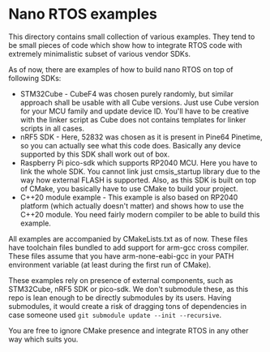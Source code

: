 Nano RTOS examples
==================

This directory contains small collection of various examples. They tend to be small
pieces of code which show how to integrate RTOS code with extremely minimalistic 
subset of various vendor SDKs.

As of now, there are examples of how to build nano RTOS on top of following SDKs:

 * STM32Cube - CubeF4 was chosen purely randomly, but similar approach shall be usable
   with all Cube versions. Just use Cube version for your MCU family and update device
   ID. You'll have to be creative with the linker script as Cube does not contains
   templates for linker scripts in all cases.
 * nRF5 SDK - Here, 52832 was chosen as it is present in Pine64 Pinetime, so you can
   actually see what this code does. Basically any device supported by this SDK shall
   work out of box.
 * Raspberry Pi pico-sdk which supports RP2040 MCU. Here you have to link the whole
   SDK. You cannot link just cmsis_startup library due to the way how external FLASH
   is supported. Also, as this SDK is built on top of CMake, you basically have to 
   use CMake to build your project.
 * C++20 module example - This example is also based on RP2040 platform (which actually
   doesn't matter) and shows how to use the C++20 module. You need fairly modern compiler
   to be able to build this example.

All examples are accompanied by CMakeLists.txt as of now. These files have toolchain
files bundled to add support for arm-gcc cross compiler. These files assume that
you have arm-none-eabi-gcc in your PATH environment variable (at least during the first
run of CMake).

These examples rely on presence of external components, such as STM32Cube, nRF5 SDK 
or pico-sdk. We don't submodule these, as this repo is lean enough to be directly
submodules by its users. Having submodules, it would create a risk of dragging tons
of dependencies in case someone used `git submodule update --init --recursive`.

You are free to ignore CMake presence and integrate RTOS in any other way which suits you.
